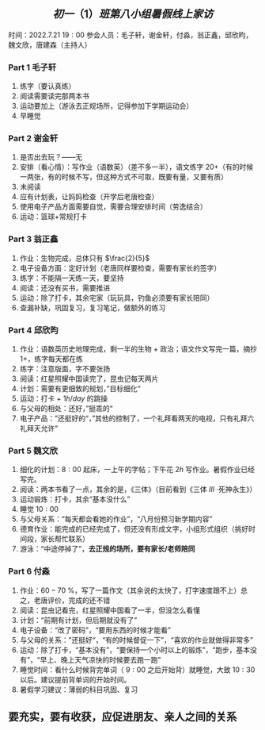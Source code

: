 ## $$初一（1）班第八小组暑假线上家访$$

时间：$2022.7.21$  $19:00$
参会人员：毛子轩，谢金轩，付淼，翁正鑫，邱欣昀，魏文欣，唐建森（主持人）

### Part 1 毛子轩

1. 练字（要认真练）
2. 阅读需要读完那两本书
3. 运动要加上（游泳去正规场所，记得参加下学期运动会）
4. 早睡觉

### Part 2 谢金轩

1. 是否出去玩？——无
2. 安排（看心情）：写作业（语数英）（差不多一半），语文练字 20+（有的时候一两张，有的时候不写，但这种方式不可取，既要有量，又要有质）
3. 未阅读
4. 应有计划表，让妈妈检查（开学后老唐检查）
5. 使用电子产品方面需要自觉，需要合理安排时间（劳逸结合）
6. 运动：篮球+常规打卡

### Part 3 翁正鑫
1. 作业：生物完成，总体只有 $\frac{2}{5}$
2. 电子设备方面：定好计划（老唐同样要检查，需要有家长的签字）
3. 练字：不能隔一天练一天，要坚持
4. 阅读：还没有买书，需要推进
5. 运动：除了打卡，其余宅家（玩玩具，钓鱼必须要有家长陪同）
6. 查漏补缺，巩固复习，复习笔记，做额外的练习

### Part 4 邱欣昀
1. 作业：语数英历史地理完成，剩一半的生物 + 政治；语文作文写完一篇，摘抄 1+，练字每天都在练
2. 练字：注意版面，字不要张扬
3. 阅读：红星照耀中国读完了，昆虫记每天两片
4. 计划：需要有更细致的规划，”目标细化“
5. 运动：打卡 + $1h/day$ 的跳操
6. 与父母的相处：还好，”挺乖的“
7. 电子产品：”还挺好的“，”其他的控制了，一个礼拜看两天的电视，只有礼拜六礼拜天允许“

### Part 5 魏文欣
1. 细化的计划：$8:00$ 起床，一上午的字帖；下午花 $2h$ 写作业。暑假作业已经写完。
2. 阅读：两本书看了一点，其余的是，《三体》（目前看到《三体 $III$ ·死神永生》）
3. 运动锻炼：打卡，其余“基本没什么”
4. 睡觉 $10:00$
5. 与父母关系：“每天都会看她的作业”，“八月份预习新学期内容”
6. 德育作业：能完成的已经完成了，但还没有形成文字，小组形式组织（挑好时间段，家长帮忙联系）
7. 游泳：“中途停掉了”，**去正规的场所，要有家长/老师陪同**
   
### Part 6 付淼
1. 作业：$60 - 70$ %，写了一篇作文（其余说的太快了，打字速度跟不上）总之，老唐评价，完成的还不错
2. 阅读：昆虫记看完，红星照耀中国看了一半，但没怎么看懂
3. 计划：“前期有计划，但后期就没有了”
4. 电子设备：“改了密码”，“要用东西的时候才能看”
5. 与父母的关系：”还挺好“，“有的时候督促一下”，“喜欢的作业就做得非常多”
6. 运动：除了打卡，“基本没有”，“要保持一个小时以上的锻炼”，“跑步，基本没有”，“早上、晚上天气凉快的时候要去跑一跑”
7. 睡觉时间：看什么时候背完单词（ $9:00$ 之后开始背）就睡觉，大致 $10:30$ 以后。建议提前背单词的开始时间。
8. 暑假学习建议：薄弱的科目巩固、复习

## **要充实，要有收获，应促进朋友、亲人之间的关系**